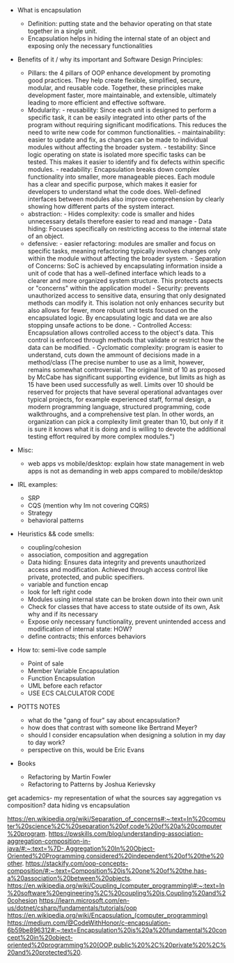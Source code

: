 - What is encapsulation
	- Definition: putting state and the behavior operating on that state together in a single unit.
	- Encapsulation helps in hiding the internal state of an object and exposing only the 
	  necessary functionalities

- Benefits of it / why its important and Software Design Principles:
	- Pillars: the 4 pillars of OOP enhance development by promoting good practices. They help create flexible, simplified, secure, modular, and reusable code. Together, these principles make development faster, more maintainable, and extensible, ultimately leading to more efficient and effective software.
	- Modularity: 
			- reusability: Since each unit is designed to perform a specific task, it can be easily integrated into other parts of the program without requiring significant modifications. This reduces the need to write new code for common functionalities.
			- maintainability: easier to update and fix, as changes can be made to individual modules without affecting the broader system.
			- testability: Since logic operating on state is isolated more specific tasks can be tested. This makes it easier to identify and fix defects within specific modules.
			- readability: Encapsulation breaks down complex functionality into smaller, more manageable pieces. Each module has a clear and specific purpose, which makes it easier for developers to understand what the code does. Well-defined interfaces between modules also improve comprehension by clearly showing how different parts of the system interact.
	- abstraction: 
			- Hides complexity: code is smaller and hides unnecessary details therefore easier to read and manage
			- Data hiding: Focuses specifically on restricting access to the internal state of an object.
	- defensive:
			- easier refactoring: modules are smaller and focus on specific tasks, meaning refactoring typically involves changes only within the module without affecting the broader system.
			- Separation of Concerns: SoC is achieved by encapsulating information inside a unit of code that has a well-defined interface which leads to a clearer and more organized system structure. This protects aspects or "concerns" within the application model
			- Security: prevents unauthorized access to sensitive data, ensuring that only designated methods can modify it. This isolation not only enhances security but also allows for fewer, more robust unit tests focused on the encapsulated logic. By encapsulating logic and data we are also stopping unsafe actions to be done.
			- Controlled Access: Encapsulation allows controlled access to the object's data. This control is enforced through methods that validate or restrict how the data can be modified.
			- Cyclomatic complexity: program is easier to understand, cuts down the ammount of
				decisions made in a method/class (The precise number to use as a limit, however,
 				remains somewhat controversial. The original limit of 10 as proposed by McCabe has significant
 				supporting evidence, but limits as high as 15 have been used successfully as well. Limits over
 				10 should be reserved for projects that have several operational advantages over typical projects,
 				for example experienced staff, formal design, a modern programming language, structured programming,
 				code walkthroughs, and a comprehensive test plan.
 				In other words, an organization can pick a complexity limit greater than 10, but only if it is sure
 				it knows what it is doing and is willing to devote the additional testing effort required by more
 				complex modules.")

- Misc: 
	- web apps vs mobile/desktop: explain how state management in web apps is not as demanding
	 in web apps compared to mobile/desktop

- IRL examples:
	- SRP
	- CQS (mention why Im not covering CQRS)
	- Strategy
	- behavioral patterns

- Heuristics && code smells: 
	- coupling/cohesion
	- association, composition and aggregation
	- Data hiding: Ensures data integrity and prevents unauthorized access and modification. Achieved through access control like private, protected, and public specifiers.
	- variable and function encap
	- look for left right code
	- Modules using internal state can be broken down into their own unit
	- Check for classes that have access to state outside of its own, Ask why and if its necessary
  	- Expose only necessary functionality, prevent unintended access and modification of internal state: HOW?
	- define contracts; this enforces behaviors

- How to: semi-live code sample
	- Point of sale
	- Member Variable Encapsulation
	- Function Encapsulation
	- UML before each refactor
	- USE ECS CALCULATOR CODE

- POTTS NOTES
	- what do the "gang of four" say about encapsulation?
	- how does that contrast with someone like Bertrand Meyer?
	- should I consider encapsulation when designing a solution in my day to day work?
	- perspective on this, would be Eric Evans

- Books
	- Refactoring by Martin Fowler
	- Refactoring to Patterns by Joshua Kerievsky


get academics- my representation of what the sources say
aggregation vs composition?
data hiding vs encapsulation

https://en.wikipedia.org/wiki/Separation_of_concerns#:~:text=In%20computer%20science%2C%20separation%20of,code%20of%20a%20computer%20program.
https://pwskills.com/blog/understanding-association-aggregation-composition-in-java/#:~:text=%7D-,Aggregation%20In%20Object-Oriented%20Programming,considered%20independent%20of%20the%20other.
https://stackify.com/oop-concepts-composition/#:~:text=Composition%20is%20one%20of%20the,has-a%20association%20between%20objects.
https://en.wikipedia.org/wiki/Coupling_(computer_programming)#:~:text=In%20software%20engineering%2C%20coupling%20is,Coupling%20and%20cohesion
https://learn.microsoft.com/en-us/dotnet/csharp/fundamentals/tutorials/oop
https://en.wikipedia.org/wiki/Encapsulation_(computer_programming)
https://medium.com/@CodeWithHonor/c-encapsulation-6b59be896312#:~:text=Encapsulation%20is%20a%20fundamental%20concept%20in%20object-oriented%20programming%20(OOP,public%20%2C%20private%20%2C%20and%20protected%20.
